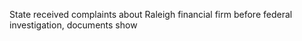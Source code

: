State received complaints about Raleigh financial firm before federal investigation, documents show
